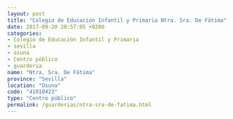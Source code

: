 ```yaml
---
layout: post
title: "Colegio de Educación Infantil y Primaria Ntra. Sra. De Fátima"
date: 2017-09-20 20:57:05 +0200
categories:
- Colegio de Educación Infantil y Primaria
- sevilla
- osuna
- Centro público
- guarderia
name: "Ntra. Sra. De Fátima"
province: "Sevilla"
location: "Osuna"
code: "41010423"
type: "Centro público"
permalink: /guarderias/ntra-sra-de-fatima.html
---
```

